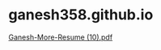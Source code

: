 # ganesh358.github.io
[Ganesh-More-Resume (10).pdf](https://github.com/ganesh358/ganesh358.github.io/files/9848393/Ganesh-More-Resume.10.pdf)
